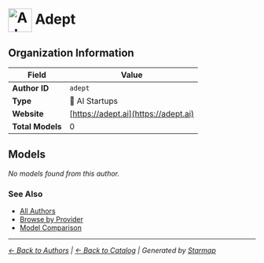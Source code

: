 # <img src="https://raw.githubusercontent.com/agentstation/starmap/master/internal/embedded/logos/adept.svg" alt="Adept logo" width="48" height="48" style="vertical-align: middle;"> Adept
  
  
  
## Organization Information
  
| Field | Value |
|---------|---------|
| **Author ID** | `adept` |
| **Type** | 🚀 AI Startups |
| **Website** | [https://adept.ai](https://adept.ai) |
| **Total Models** | 0 |

  
## Models
  
*No models found from this author.*
  
### See Also
  
- [All Authors](../)
- [Browse by Provider](../../providers/)
- [Model Comparison](../../models/)
  
---
*_[← Back to Authors](../) | [← Back to Catalog](../../) | Generated by [Starmap](https://github.com/agentstation/starmap)_*